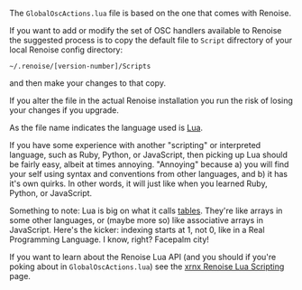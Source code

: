 The `GlobalOscActions.lua` file is based on the one that comes with Renoise.

If you want to add or modify the set of OSC handlers available to Renoise the suggested process is to copy the default file to `Script` difrectory of your local Renoise config directory:

`~/.renoise/[version-number]/Scripts`

and then make your changes to that copy.

If you alter the file in the actual Renoise installation you run the risk of losing your changes if you upgrade.

As the file name indicates the language used is [Lua](http://www.lua.org/).

If you have some experience with another "scripting" or interpreted language, such as Ruby, Python, or JavaScript, then picking up Lua should be fairly easy, albeit at times annoying. "Annoying" because a) you will find your self using syntax and conventions from other languages, and b) it has it's own quirks.  In other words, it will just like when you learned Ruby, Python, or JavaScript.

Something to note: Lua is big on what it calls [tables](http://lua-users.org/wiki/TablesTutorial).  They're like arrays in some other languages, or (maybe more so) like associative arrays in JavaScript.  Here's the kicker: indexing starts at 1, not 0, like in a Real Programming Language.  I know, right? Facepalm city!  

If you want to learn about the Renoise Lua API (and you should if you're poking about in `GlobalOscActions.lua`) see the [xrnx
Renoise Lua Scripting](http://code.google.com/p/xrnx/) page.




